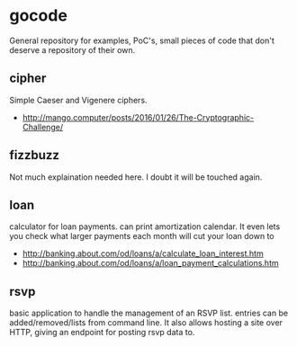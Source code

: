 # gocode

General repository for examples, PoC's, small pieces of code that don't deserve
a repository of their own.

## cipher

Simple Caeser and Vigenere ciphers.

* http://mango.computer/posts/2016/01/26/The-Cryptographic-Challenge/

## fizzbuzz

Not much explaination needed here.  I doubt it will be touched again.

## loan

calculator for loan payments.  can print amortization calendar.  It even lets you
check what larger payments each month will cut your loan down to

* http://banking.about.com/od/loans/a/calculate_loan_interest.htm
* http://banking.about.com/od/loans/a/loan_payment_calculations.htm

## rsvp

basic application to handle the management of an RSVP list.  entries can
be added/removed/lists from command line.  It also allows hosting a site
over HTTP, giving an endpoint for posting rsvp data to.
